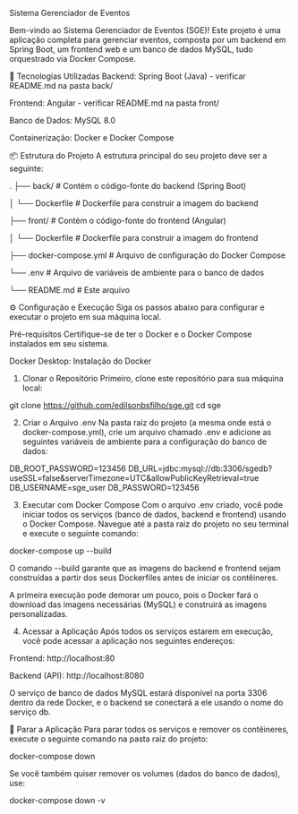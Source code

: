 Sistema Gerenciador de Eventos

Bem-vindo ao Sistema Gerenciador de Eventos (SGE)! Este projeto é uma aplicação completa para gerenciar eventos, composta por um backend em Spring Boot, um frontend web e um banco de dados MySQL, tudo orquestrado via Docker Compose.

🚀 Tecnologias Utilizadas
Backend: Spring Boot (Java) - verificar README.md na pasta back/

Frontend: Angular - verificar README.md na pasta front/

Banco de Dados: MySQL 8.0

Containerização: Docker e Docker Compose

📦 Estrutura do Projeto
A estrutura principal do seu projeto deve ser a seguinte:

.
├── back/                 # Contém o código-fonte do backend (Spring Boot)

│   └── Dockerfile        # Dockerfile para construir a imagem do backend

├── front/                # Contém o código-fonte do frontend (Angular)

│   └── Dockerfile        # Dockerfile para construir a imagem do frontend

├── docker-compose.yml    # Arquivo de configuração do Docker Compose

└── .env                  # Arquivo de variáveis de ambiente para o banco de dados

└── README.md             # Este arquivo

⚙️ Configuração e Execução
Siga os passos abaixo para configurar e executar o projeto em sua máquina local.

Pré-requisitos
Certifique-se de ter o Docker e o Docker Compose instalados em seu sistema.

Docker Desktop: Instalação do Docker

1. Clonar o Repositório
Primeiro, clone este repositório para sua máquina local:

git clone https://github.com/edilsonbsfilho/sge.git
cd sge 

2. Criar o Arquivo .env
Na pasta raiz do projeto (a mesma onde está o docker-compose.yml), crie um arquivo chamado .env e adicione as seguintes variáveis de ambiente para a configuração do banco de dados:

DB_ROOT_PASSWORD=123456
DB_URL=jdbc:mysql://db:3306/sgedb?useSSL=false&serverTimezone=UTC&allowPublicKeyRetrieval=true
DB_USERNAME=sge_user
DB_PASSWORD=123456

3. Executar com Docker Compose
Com o arquivo .env criado, você pode iniciar todos os serviços (banco de dados, backend e frontend) usando o Docker Compose. Navegue até a pasta raiz do projeto no seu terminal e execute o seguinte comando:

docker-compose up --build

O comando --build garante que as imagens do backend e frontend sejam construídas a partir dos seus Dockerfiles antes de iniciar os contêineres.

A primeira execução pode demorar um pouco, pois o Docker fará o download das imagens necessárias (MySQL) e construirá as imagens personalizadas.

4. Acessar a Aplicação
Após todos os serviços estarem em execução, você pode acessar a aplicação nos seguintes endereços:

Frontend: http://localhost:80

Backend (API): http://localhost:8080

O serviço de banco de dados MySQL estará disponível na porta 3306 dentro da rede Docker, e o backend se conectará a ele usando o nome do serviço db.

🛑 Parar a Aplicação
Para parar todos os serviços e remover os contêineres, execute o seguinte comando na pasta raiz do projeto:

docker-compose down

Se você também quiser remover os volumes (dados do banco de dados), use:

docker-compose down -v

